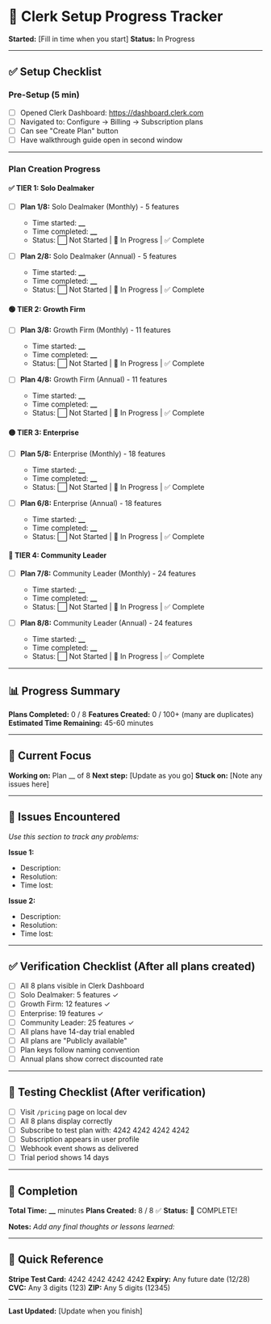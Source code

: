 # 🎯 Clerk Setup Progress Tracker

**Started:** [Fill in time when you start]
**Status:** In Progress

---

## ✅ Setup Checklist

### Pre-Setup (5 min)

- [ ] Opened Clerk Dashboard: https://dashboard.clerk.com
- [ ] Navigated to: Configure → Billing → Subscription plans
- [ ] Can see "Create Plan" button
- [ ] Have walkthrough guide open in second window

---

### Plan Creation Progress

#### ✅ TIER 1: Solo Dealmaker

- [ ] **Plan 1/8:** Solo Dealmaker (Monthly) - 5 features
  - Time started: **\_\_**
  - Time completed: **\_\_**
  - Status: ⬜ Not Started | 🔄 In Progress | ✅ Complete

- [ ] **Plan 2/8:** Solo Dealmaker (Annual) - 5 features
  - Time started: **\_\_**
  - Time completed: **\_\_**
  - Status: ⬜ Not Started | 🔄 In Progress | ✅ Complete

#### 🟢 TIER 2: Growth Firm

- [ ] **Plan 3/8:** Growth Firm (Monthly) - 11 features
  - Time started: **\_\_**
  - Time completed: **\_\_**
  - Status: ⬜ Not Started | 🔄 In Progress | ✅ Complete

- [ ] **Plan 4/8:** Growth Firm (Annual) - 11 features
  - Time started: **\_\_**
  - Time completed: **\_\_**
  - Status: ⬜ Not Started | 🔄 In Progress | ✅ Complete

#### 🟡 TIER 3: Enterprise

- [ ] **Plan 5/8:** Enterprise (Monthly) - 18 features
  - Time started: **\_\_**
  - Time completed: **\_\_**
  - Status: ⬜ Not Started | 🔄 In Progress | ✅ Complete

- [ ] **Plan 6/8:** Enterprise (Annual) - 18 features
  - Time started: **\_\_**
  - Time completed: **\_\_**
  - Status: ⬜ Not Started | 🔄 In Progress | ✅ Complete

#### 🔴 TIER 4: Community Leader

- [ ] **Plan 7/8:** Community Leader (Monthly) - 24 features
  - Time started: **\_\_**
  - Time completed: **\_\_**
  - Status: ⬜ Not Started | 🔄 In Progress | ✅ Complete

- [ ] **Plan 8/8:** Community Leader (Annual) - 24 features
  - Time started: **\_\_**
  - Time completed: **\_\_**
  - Status: ⬜ Not Started | 🔄 In Progress | ✅ Complete

---

## 📊 Progress Summary

**Plans Completed:** 0 / 8
**Features Created:** 0 / 100+ (many are duplicates)
**Estimated Time Remaining:** 45-60 minutes

---

## 🎯 Current Focus

**Working on:** Plan \_\_ of 8
**Next step:** [Update as you go]
**Stuck on:** [Note any issues here]

---

## 🚨 Issues Encountered

_Use this section to track any problems:_

**Issue 1:**

- Description:
- Resolution:
- Time lost:

**Issue 2:**

- Description:
- Resolution:
- Time lost:

---

## ✅ Verification Checklist (After all plans created)

- [ ] All 8 plans visible in Clerk Dashboard
- [ ] Solo Dealmaker: 5 features ✓
- [ ] Growth Firm: 12 features ✓
- [ ] Enterprise: 19 features ✓
- [ ] Community Leader: 25 features ✓
- [ ] All plans have 14-day trial enabled
- [ ] All plans are "Publicly available"
- [ ] Plan keys follow naming convention
- [ ] Annual plans show correct discounted rate

---

## 🧪 Testing Checklist (After verification)

- [ ] Visit `/pricing` page on local dev
- [ ] All 8 plans display correctly
- [ ] Subscribe to test plan with: 4242 4242 4242 4242
- [ ] Subscription appears in user profile
- [ ] Webhook event shows as delivered
- [ ] Trial period shows 14 days

---

## 🎉 Completion

**Total Time:** **\_\_** minutes
**Plans Created:** 8 / 8 ✅
**Status:** 🎊 COMPLETE!

**Notes:**
_Add any final thoughts or lessons learned:_

---

## 📝 Quick Reference

**Stripe Test Card:** 4242 4242 4242 4242
**Expiry:** Any future date (12/28)
**CVC:** Any 3 digits (123)
**ZIP:** Any 5 digits (12345)

---

**Last Updated:** [Update when you finish]
